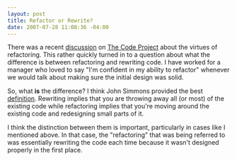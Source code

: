 ```yaml
---
layout: post
title: Refactor or Rewrite?
date: 2007-07-28 11:08:36 -04:00
---
```


There was a recent [discussion](http://www.codeproject.com/lounge.asp?msg=2151482&mode=all&userid=36803#xx2151482xx) on [The Code Project](http://www.codeproject.com/ "The Code Project - Free Source Code and Tutorials") about the virtues of refactoring. This rather quickly turned in to a question about what the difference is between refactoring and rewriting code. I have worked for a manager who loved to say "I'm confident in my ability to refactor" whenever we would talk about making sure the initial design was solid.

So, what **is** the difference? I think John Simmons provided the best [definition](http://www.codeproject.com/lounge.asp?mode=all&userid=36803&select=2151723&df=100&forumid=1159&fr=1103.5#xx2151723xx). Rewriting implies that you are throwing away all (or most) of the existing code while refactoring implies that you're moving around the existing code and redesigning small parts of it.

I think the distinction between them is important, particularly in cases like I mentioned above. In that case, the "refactoring" that was being referred to was essentially rewriting the code each time because it wasn't designed properly in the first place.

